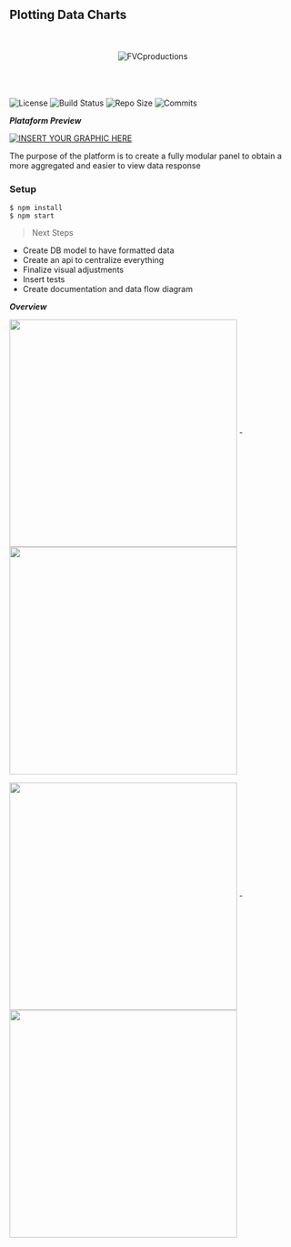 ## Plotting Data Charts
<p align="center">
<br><br/>
<img align="center" src="https://i.imgur.com/PRraN1A.png" title="FVCproductions" alt="FVCproductions">
<br><br/>
<br><br/>
</p>


![License](http://img.shields.io/:license-mit-blue.svg)
![Build Status](http://img.shields.io/travis/badges/badgerbadgerbadger.svg?style=flat-square)
![Repo Size](https://img.shields.io/github/repo-size/CRCunha/dashboard)
![Commits](https://img.shields.io/github/commit-activity/m/CRCunha/dashboard)



***Plataform Preview***

[![INSERT YOUR GRAPHIC HERE](https://i.imgur.com/KFnMxse.png)]()

The purpose of the platform is to create a fully modular panel to obtain a more aggregated and easier to view data response

### Setup

```shell
$ npm install
$ npm start
```

> Next Steps

- Create DB model to have formatted data 
- Create an api to centralize everything
- Finalize visual adjustments
- Insert tests
- Create documentation and data flow diagram

***Overview***

<img align="center" src="https://i.imgur.com/HZ4lOvk.gif" width="400"> - 
<img align="center" src="https://i.imgur.com/xBZzhs8.gif" width="400">

<img align="center" src="https://i.imgur.com/vloQ9z8.gif" width="400"> - 
<img align="center" src="https://i.imgur.com/AhGBZii.gif" width="400">

